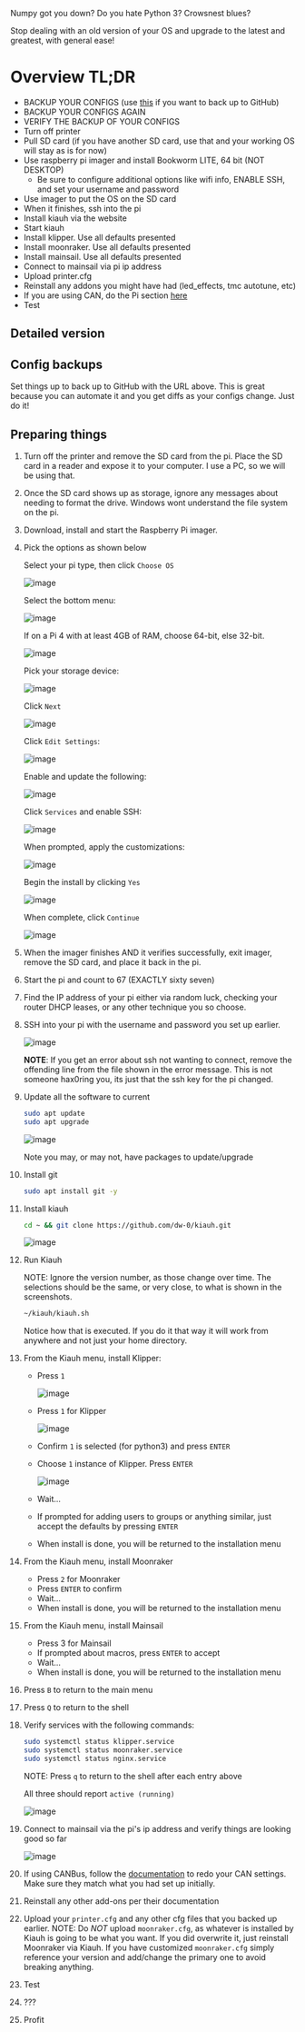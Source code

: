 Numpy got you down? Do you hate Python 3? Crowsnest blues? 

Stop dealing with an old version of your OS and upgrade to the latest and greatest, with general ease!

# Overview TL;DR

- BACKUP YOUR CONFIGS (use [this](https://github.com/EricZimmerman/Voron-Documentation/blob/main/community/howto/EricZimmerman/BackupConfigToGithub.md) if you want to back up to GitHub)
- BACKUP YOUR CONFIGS AGAIN
- VERIFY THE BACKUP OF YOUR CONFIGS
- Turn off printer
- Pull SD card (if you have another SD card, use that and your working OS will stay as is for now)
- Use raspberry pi imager and install Bookworm LITE, 64 bit (NOT DESKTOP)
  - Be sure to configure additional options like wifi info, ENABLE SSH, and set your username and password
- Use imager to put the OS on the SD card
- When it finishes, ssh into the pi
- Install kiauh via the website
- Start kiauh
- Install klipper. Use all defaults presented
- Install moonraker. Use all defaults presented
- Install mainsail. Use all defaults presented
- Connect to mainsail via pi ip address
- Upload printer.cfg
- Reinstall any addons you might have had (led_effects, tmc autotune, etc)
- If you are using CAN, do the Pi section [here](https://github.com/EricZimmerman/VoronTools/blob/main/EBB_CAN.md#pi)
- Test

## Detailed version

## Config backups

Set things up to back up to GitHub with the URL above. This is great because you can automate it and you get diffs as your configs change. Just do it!

## Preparing things

1. Turn off the printer and remove the SD card from the pi. Place the SD card in a reader and expose it to your computer. I use a PC, so we will be using that.
2. Once the SD card shows up as storage, ignore any messages about needing to format the drive. Windows wont understand the file system on the pi.
3. Download, install and start the Raspberry Pi imager.
4. Pick the options as shown below

   Select your pi type, then click `Choose OS`
   
   ![image](img/os/Imager1.png)

   Select the bottom menu:
   
   ![image](img/os/Imager2.png)

   If on a Pi 4 with at least 4GB of RAM, choose 64-bit, else 32-bit.
   
   ![image](img/os/Imager4.png)

   Pick your storage device:
   
   ![image](img/os/Imager5.png)

   Click `Next`
   
   ![image](img/os/Imager6.png)

   Click `Edit Settings`:
   
   ![image](img/os/Imager7.png)

   Enable and update the following:

   ![image](img/os/Imager8.png)

   Click `Services` and enable SSH:

   ![image](img/os/Imager9.png)

   When prompted, apply the customizations:

   ![image](img/os/Imager10.png)

   Begin the install by clicking `Yes`

   ![image](img/os/Imager11.png)

   When complete, click `Continue`
   
   ![image](img/os/Imager12.png)

6. When the imager finishes AND it verifies successfully, exit imager, remove the SD card, and place it back in the pi.
7. Start the pi and count to 67 (EXACTLY sixty seven)
8. Find the IP address of your pi either via random luck, checking your router DHCP leases, or any other technique you so choose.
9. SSH into your pi with the username and password you set up earlier.

    ![image](img/os/ssh1.png)
  
    **NOTE**: If you get an error about ssh not wanting to connect, remove the offending line from the file shown in the error message. This is not someone hax0ring you, its just that the ssh key for the pi changed.

10. Update all the software to current
  
    ```bash
    sudo apt update
    sudo apt upgrade
    ```
  
    ![image](img/os/ssh2.png)
  
    Note you may, or may not, have packages to update/upgrade

11. Install git 

    ```bash
    sudo apt install git -y
    ```
    
12. Install kiauh

    ```bash
    cd ~ && git clone https://github.com/dw-0/kiauh.git
    ```
  
    ![image](img/os/ssh3.png)

13. Run Kiauh

    NOTE: Ignore the version number, as those change over time. The selections should be the same, or very close, to what is shown in the screenshots.

    ```bash
    ~/kiauh/kiauh.sh
    ```
  
    Notice how that is executed. If you do it that way it will work from anywhere and not just your home directory.

14. From the Kiauh menu, install Klipper:

    - Press `1`
      
      ![image](img/os/kiauh1.png)
      
    - Press `1` for Klipper
      
      ![image](img/os/kiauh2.png)
      
    - Confirm `1` is selected (for python3) and press `ENTER`
    - Choose `1` instance of Klipper. Press `ENTER`
      
      ![image](img/os/kiauh3.png)
      
    - Wait...
    - If prompted for adding users to groups or anything similar, just accept the defaults by pressing `ENTER`
    - When install is done, you will be returned to the installation menu

15. From the Kiauh menu, install Moonraker

    - Press `2` for Moonraker
    - Press `ENTER` to confirm
    - Wait...
    - When install is done, you will be returned to the installation menu

16. From the Kiauh menu, install Mainsail

    - Press 3 for Mainsail
    - If prompted about macros, press `ENTER` to accept
    - Wait...
    - When install is done, you will be returned to the installation menu

17. Press `B` to return to the main menu

18. Press `Q` to return to the shell

19. Verify services with the following commands:

    ```bash
    sudo systemctl status klipper.service
    sudo systemctl status moonraker.service
    sudo systemctl status nginx.service
    ```
  
    NOTE: Press `q` to return to the shell after each entry above
  
    All three should report `active (running)`
  
    ![image](img/os/ssh4.png)

20. Connect to mainsail via the pi's ip address and verify things are looking good so far

    ![image](img/os/mainsail1.png)

21. If using CANBus, follow the [documentation](https://github.com/EricZimmerman/VoronTools/blob/main/EBB_CAN.md#pi) to redo your CAN settings. Make sure they match what you had set up initially.

22. Reinstall any other add-ons per their documentation

23. Upload your `printer.cfg` and any other cfg files that you backed up earlier. NOTE: Do *NOT* upload `moonraker.cfg`, as whatever is installed by Kiauh is going to be what you want. If you did overwrite it, just reinstall Moonraker via Kiauh. If you have customized `moonraker.cfg` simply reference your version and add/change the primary one to avoid breaking anything.

24. Test

25. ???

26. Profit

